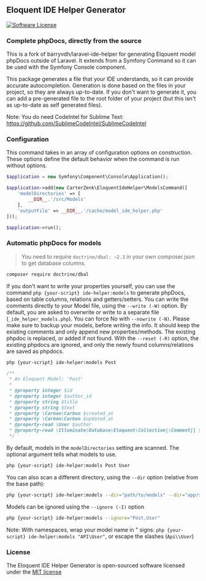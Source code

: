 ## Eloquent IDE Helper Generator

[![Software License][ico-license]](LICENSE.md)

### Complete phpDocs, directly from the source

This is a fork of barryvdh/laravel-ide-helper for generating Elqouent model phpDocs outside of Laravel.  It extends from a Symfony Command so it can be used with the Symfony Console component.

This package generates a file that your IDE understands, so it can provide accurate autocompletion. Generation is done based on the files in your project, so they are always up-to-date.
If you don't want to generate it, you can add a pre-generated file to the root folder of your project (but this isn't as up-to-date as self generated files).

Note: You do need CodeIntel for Sublime Text: https://github.com/SublimeCodeIntel/SublimeCodeIntel


### Configuration
This command takes in an array of configuration options on construction.  These options define the default behavior when the command is run without options.

```php
$application = new Symfony\Component\Console\Application();

$application->add(new CarterZenk\EloquentIdeHelper\ModelsCommand([
    'modelDirectories' => [
        __DIR__.'/src/Models'
    ],
    'outputFile' => __DIR__.'/cache/model_ide_helper.php'
]));

$application->run();
```


### Automatic phpDocs for models

> You need to require `doctrine/dbal: ~2.3` in your own composer.json to get database columns.


```bash
composer require doctrine/dbal
```

If you don't want to write your properties yourself, you can use the command `php {your-script} ide-helper:models` to generate
phpDocs, based on table columns, relations and getters/setters. You can write the comments directly to your Model file, using the `--write (-W)` option. By default, you are asked to overwrite or write to a separate file (`_ide_helper_models.php`). You can force No with `--nowrite (-N)`.
Please make sure to backup your models, before writing the info.
It should keep the existing comments and only append new properties/methods. The existing phpdoc is replaced, or added if not found.
With the `--reset (-R)` option, the existing phpdocs are ignored, and only the newly found columns/relations are saved as phpdocs.

```bash
php {your-script} ide-helper:models Post
```

```php
/**
 * An Eloquent Model: 'Post'
 *
 * @property integer $id
 * @property integer $author_id
 * @property string $title
 * @property string $text
 * @property \Carbon\Carbon $created_at
 * @property \Carbon\Carbon $updated_at
 * @property-read \User $author
 * @property-read \Illuminate\Database\Eloquent\Collection|\Comment[] $comments
 */
```

By default, models in the `modelDirectories` setting are scanned. The optional argument tells what models to use.

```bash
php {your-script} ide-helper:models Post User
```

You can also scan a different directory, using the `--dir` option (relative from the base path):

```bash
php {your-script} ide-helper:models --dir="path/to/models" --dir="app/src/Model"
```

Models can be ignored using the `--ignore (-I)` option

```bash
php {your-script} ide-helper:models --ignore="Post,User"
```

Note: With namespaces, wrap your model name in " signs: `php {your-script} ide-helper:models "API\User"`, or escape the slashes (`Api\\User`)


### License

The Eloquent IDE Helper Generator is open-sourced software licensed under the [MIT license](http://opensource.org/licenses/MIT)

[ico-license]: https://img.shields.io/badge/license-MIT-brightgreen.svg?style=flat-square